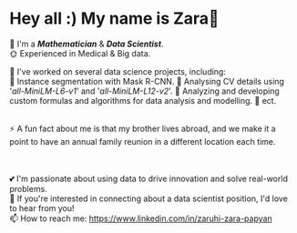 # Hey all :) My name is Zara👋

🌱  I'm a **_Mathematician_** & **_Data Scientist_**.<br>
🌞  Experienced in Medical & Big data. <br>

&#x1F34E; I've worked on several data science projects, including: <br>
  &#x1F538; Instance segmentation with Mask R-CNN.
  &#x1F538; Analysing CV details using '_all-MiniLM-L6-v1_' and '_all-MiniLM-L12-v2_'.
  &#x1F538; Analyzing and developing custom formulas and algorithms for data analysis and modelling. 
  &#x1F538; ect.<br><br>


⚡ A fun fact about me is that my brother lives abroad, and we make it a point to have an annual family reunion in a different location each time.

<br><br>
💕  I'm passionate about using data to drive innovation and solve real-world problems. <br>
🍓  If you're interested in connecting about a data scientist position, I'd love to hear from you! <br>
📫  How to reach me: https://www.linkedin.com/in/zaruhi-zara-papyan

